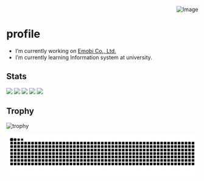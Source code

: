<p align="right">
  <img src="https://github.com/user-attachments/assets/94a2ecb0-ea3c-4378-90e2-353ef3cb5516" alt="Image" />
</p>

<h1 class="heading-24" >profile</h1>

<!--
**daiki030612/daiki030612** is a ✨ _special_ ✨ repository because its `README.md` (this file) appears on your GitHub profile.

Here are some ideas to get you started:
-->
-  I’m currently working on [Emobi Co., Ltd.](https://emobi.co.jp)
-  I’m currently learning Information system at university.

<p align="left">

## Stats

![](http://github-profile-summary-cards.vercel.app/api/cards/profile-details?username=vn7n24fzkq&theme=moonlight)
![](http://github-profile-summary-cards.vercel.app/api/cards/repos-per-language?username=vn7n24fzkq&theme=moonlight)
![](http://github-profile-summary-cards.vercel.app/api/cards/most-commit-language?username=vn7n24fzkq&theme=moonlight)
![](http://github-profile-summary-cards.vercel.app/api/cards/stats?username=vn7n24fzkq&theme=moonlight)
![](http://github-profile-summary-cards.vercel.app/api/cards/productive-time?username=vn7n24fzkq&theme=moonlight&utcOffset=8)
## Trophy
![trophy](https://github-profile-trophy.vercel.app/?username=daiki030612&theme=gruvbox)

![](https://raw.githubusercontent.com/daiki030612/daiki030612/output/github-contribution-grid-snake.svg)

</p>
